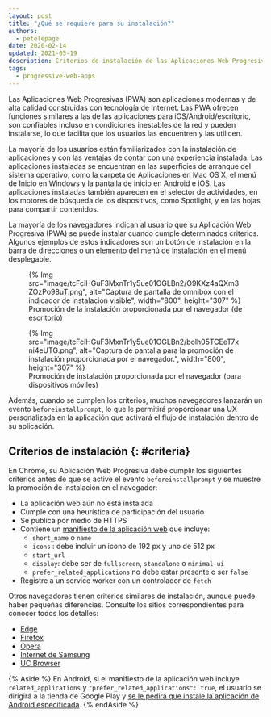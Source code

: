 ```yaml
---
layout: post
title: "¿Qué se requiere para su instalación?"
authors:
  - petelepage
date: 2020-02-14
updated: 2021-05-19
description: Criterios de instalación de las Aplicaciones Web Progresivas.
tags:
  - progressive-web-apps
---
```


Las Aplicaciones Web Progresivas (PWA) son aplicaciones modernas y de alta calidad construidas con tecnología de Internet. Las PWA ofrecen funciones similares a las de las aplicaciones para iOS/Android/escritorio, son confiables incluso en condiciones inestables de la red y pueden instalarse, lo que facilita que los usuarios las encuentren y las utilicen.

La mayoría de los usuarios están familiarizados con la instalación de aplicaciones y con las ventajas de contar con una experiencia instalada. Las aplicaciones instaladas se encuentran en las superficies de arranque del sistema operativo, como la carpeta de Aplicaciones en Mac OS X, el menú de Inicio en Windows y la pantalla de inicio en Android e iOS. Las aplicaciones instaladas también aparecen en el selector de actividades, en los motores de búsqueda de los dispositivos, como Spotlight, y en las hojas para compartir contenidos.

La mayoría de los navegadores indican al usuario que su Aplicación Web Progresiva (PWA) se puede instalar cuando cumple determinados criterios. Algunos ejemplos de estos indicadores son un botón de instalación en la barra de direcciones o un elemento del menú de instalación en el menú desplegable.

<div class="w-columns">
  <figure class="w-figure" id="browser-install-promo">{% Img src="image/tcFciHGuF3MxnTr1y5ue01OGLBn2/O9KXz4aQXm3ZOzPo98uT.png", alt="Captura de pantalla de omnibox con el indicador de instalación visible", width="800", height="307" %} <figcaption class="w-figcaption"> Promoción de la instalación proporcionada por el navegador (de escritorio) </figcaption></figure>
  <figure class="w-figure">{% Img src="image/tcFciHGuF3MxnTr1y5ue01OGLBn2/bolh05TCEeT7xni4eUTG.png", alt="Captura de pantalla para la promoción de instalación proporcionada por el navegador.", width="800", height="307" %} <figcaption class="w-figcaption"> Promoción de instalación proporcionada por el navegador (para dispositivos móviles) </figcaption></figure>
</div>

Además, cuando se cumplen los criterios, muchos navegadores lanzarán un evento `beforeinstallprompt`, lo que le permitirá proporcionar una UX personalizada en la aplicación que activará el flujo de instalación dentro de su aplicación.

## Criterios de instalación {: #criteria}

En Chrome, su Aplicación Web Progresiva debe cumplir los siguientes criterios antes de que se active el evento `beforeinstallprompt` y se muestre la promoción de instalación en el navegador:

- La aplicación web aún no está instalada
- Cumple con una heurística de participación del usuario
- Se publica por medio de HTTPS
- Contiene un [manifiesto de la aplicación web](/add-manifest/) que incluye:
    - `short_name` o `name`
    - `icons` : debe incluir un icono de 192 px y uno de 512 px
    - `start_url`
    - `display`: debe ser de `fullscreen`, `standalone` o `minimal-ui`
    - `prefer_related_applications` no debe estar presente o ser `false`
- Registre a un service worker con un controlador de `fetch`

Otros navegadores tienen criterios similares de instalación, aunque puede haber pequeñas diferencias. Consulte los sitios correspondientes para conocer todos los detalles:

- [Edge](https://docs.microsoft.com/microsoft-edge/progressive-web-apps#requirements)
- [Firefox](https://developer.mozilla.org/docs/Web/Progressive_web_apps/Installable_PWAs)
- [Opera](https://dev.opera.com/articles/installable-web-apps/)
- [Internet de Samsung](https://hub.samsunginter.net/docs/ambient-badging/)
- [UC Browser](https://plus.ucweb.com/docs/pwa/docs-en/zvrh56)

{% Aside %} En Android, si el manifiesto de la aplicación web incluye `related_applications` y `"prefer_related_applications": true`, el usuario se dirigirá a la tienda de Google Play y [se le pedirá que instale la aplicación de Android especificada](https://developers.google.com/web/fundamentals/app-install-banners/native). {% endAside %}
